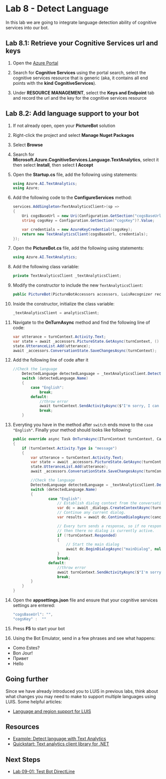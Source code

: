 # Lab 8 - Detect Language

In this lab we are going to integrate language detection ability of cognitive services into our bot.

## Lab 8.1: Retrieve your Cognitive Services url and keys

1. Open the [Azure Portal](https://portal.azure.com)

1. Search for **Cognitive Services** using the portal search, select the cognitive services resource that is generic (aka, it contains all end points with the **kind** **CognitiveServices**).

1. Under **RESOURCE MANAGEMENT**, select the **Keys and Endpoint** tab and record the url and the key for the cognitive services resource

## Lab 8.2: Add language support to your bot

1. If not already open, open your **PictureBot** solution

1. Right-click the project and select **Manage Nuget Packages**

1. Select **Browse**

1. Search for **Microsoft.Azure.CognitiveServices.Language.TextAnalytics**, select it then select **Install**, then select **I Accept**

1. Open the **Startup.cs** file, add the following using statements:

    ```csharp
    using Azure.AI.TextAnalytics;
    using Azure;
    ```

1. Add the following code to the **ConfigureServices** method:

    ```csharp
    services.AddSingleton<TextAnalyticsClient>(sp =>
    {
        Uri cogsBaseUrl = new Uri(Configuration.GetSection("cogsBaseUrl")?.Value);
        string cogsKey = Configuration.GetSection("cogsKey")?.Value;

        var credentials = new AzureKeyCredential(cogsKey);
        return new TextAnalyticsClient(cogsBaseUrl, credentials);
    });
    ```

1. Open the **PictureBot.cs** file, add the following using statements:

    ```csharp
    using Azure.AI.TextAnalytics;
    ```

1. Add the following class variable:

    ```csharp
    private TextAnalyticsClient _textAnalyticsClient;
    ```

1. Modify the constructor to include the new `TextAnalyticsClient`:

    ```csharp
    public PictureBot(PictureBotAccessors accessors, LuisRecognizer recognizer, TextAnalyticsClient analyticsClient)
    ```

1. Inside the constructor, initialize the class variable:

    ```csharp
    _textAnalyticsClient = analyticsClient;
    ```

1. Navigate to the **OnTurnAsync** method and find the following line of code:

    ```csharp
    var utterance = turnContext.Activity.Text;
    var state = await _accessors.PictureState.GetAsync(turnContext, () => new PictureState());
    state.UtteranceList.Add(utterance);
    await _accessors.ConversationState.SaveChangesAsync(turnContext);
    ```

1. Add the following line of code after it

    ```csharp
    //Check the language
        DetectedLanguage detectedLanguage = _textAnalyticsClient.DetectLanguage(turnContext.Activity.Text);
        switch (detectedLanguage.Name)
        {
            case "English":
                break;
            default:
                //throw error
                await turnContext.SendActivityAsync($"I'm sorry, I can only understand English. [{detectedLanguage.Name}]");
                break;
        }
    ```

1. Everyting you have in the method after `switch` ends move to the `case "English"`. Finally your method should looks like following:

    ```csharp
    public override async Task OnTurnAsync(ITurnContext turnContext, CancellationToken cancellationToken = default(CancellationToken))
    {
        if (turnContext.Activity.Type is "message")
        {
            var utterance = turnContext.Activity.Text;
            var state = await _accessors.PictureState.GetAsync(turnContext,() => new PictureState());
            state.UtteranceList.Add(utterance);
            await _accessors.ConversationState.SaveChangesAsync(turnContext);

            //Check the language
            DetectedLanguage detectedLanguage = _textAnalyticsClient.DetectLanguage(turnContext.Activity.Text);
            switch (detectedLanguage.Name)
            {
                    case "English":
                        // Establish dialog context from the conversation state.
                        var dc = await _dialogs.CreateContextAsync(turnContext);
                        // Continue any current dialog.
                        var results = await dc.ContinueDialogAsync(cancellationToken);

                        // Every turn sends a response, so if no response was sent,
                        // then there no dialog is currently active.
                        if (!turnContext.Responded)
                        {
                            // Start the main dialog
                            await dc.BeginDialogAsync("mainDialog", null, cancellationToken);
                        }
                        break;
                    default:
                        //throw error
                        await turnContext.SendActivityAsync($"I'm sorry, I can only understand English. [{detectedLanguage.Name}]");
                        break;
            }
        }
    }
    ```


1. Open the **appsettings.json** file and ensure that your cognitive services settings are entered:

    ```csharp
    "cogsBaseUrl": "",
    "cogsKey" :  ""
    ```

1. Press **F5** to start your bot

1. Using the Bot Emulator, send in a few phrases and see what happens:

- Como Estes?
- Bon Jour!
- Привет
- Hello

## Going further

Since we have already introduced you to LUIS in previous labs, think about what changes you may need to make to support multiple languages using LUIS.  Some helpful articles:

- [Language and region support for LUIS](https://docs.microsoft.com/en-us/azure/cognitive-services/luis/luis-language-support)

## Resources

- [Example: Detect language with Text Analytics](https://docs.microsoft.com/en-us/azure/cognitive-services/text-analytics/how-tos/text-analytics-how-to-language-detection)
- [Quickstart: Text analytics client library for .NET](https://docs.microsoft.com/en-us/azure/cognitive-services/text-analytics/quickstarts/csharp)

## Next Steps

- [Lab 09-01: Test Bot DirectLine](../Lab9-Test_Bots_DirectLine/01-Introduction.md)
